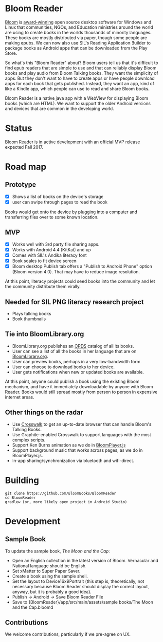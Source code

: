 # Bloom Reader
[Bloom](http://bloomlibrary.org) is [award-winning](http://allchildrenreading.org/sil-international-wins-enabling-writers-prize-for-software-solution-to-childrens-book-shortage/) open source desktop software for Windows and Linux that communities, NGOs, and Education ministries around the world are using to create books in the worlds thousands of minority languages. These books are mostly distributed via paper, though some people are making epubs. We can now also use SIL's Reading Application Builder to package books as Android apps that can be downloaded from the Play Store.

So what's this "Bloom Reader" about? Bloom users tell us that it's difficult to find epub readers that are simple
to use and that can reliably display Bloom books and play audio from Bloom Talking books.
They want the simplicity of apps. But they don't want to have to create apps or have people download
apps for each book that gets published. Instead, they want an app, kind of like a Kindle app, which
people can use to read and share Bloom books.

Bloom Reader is a native java app with a WebView for displaying Bloom books (which are HTML). We want to support the older Android versions and devices that are common in the developing world.

# Status
Bloom Reader is in active development with an official MVP release expected Fall 2017.

# Road map
## Prototype
* [x] Shows a list of books on the device's storage
* [x] user can swipe through pages to read the book

Books would get onto the device by plugging into a computer and transferring files over to some known location.

## MVP
* [x] Works well with 3rd party file sharing apps.
* [x] Works with Android 4.4 (KitKat) and up
* [x] Comes with SIL's Andika literacy font
* [x] Book scales to fit device screen
* [x] Bloom desktop Publish tab offers a "Publish to Android Phone" option (Bloom version 4.0). That may have to reduce image resolution.

At this point, literacy projects could seed books into the community and let the community distribute them virally.

## Needed for SIL PNG literacy research project
* Plays talking books
* Book thumbnails

## Tie into BloomLibrary.org
* BloomLibrary.org publishes an [OPDS](http://opds-spec.org/specs/opds-catalog-1-1-20110627/) catalog of all its books.
* User can see a list of all the books in her language that are on [BloomLibrary.org](http://bloomlibrary.org).
* User can preview books, perhaps in a very low-bandwidth form.
* User can choose to download books to her device.
* User gets notifications when new or updated books are available.

At this point, anyone could publish a book using the existing Bloom mechanism, and have it immediately downloadable by anyone with Bloom Reader. Books would still spread mostly from person to person in expensive internet areas.

## Other things on the radar
* Use [Crosswalk](https://crosswalk-project.org/) to get an up-to-date browser that can handle Bloom's Talking Books.
* Use Graphite-enabled Crosswalk to support languages with the most complex scripts.
* Support Ken Burns animation as we do in [BloomPlayer.js](https://github.com/BloomBooks/BloomPlayer)
* Support background music that works across pages, as we do in BloomPlayer.js.
* In-app sharing/synchronization via bluetooth and wifi-direct.

# Building

    git clone https://github.com/BloomBooks/BloomReader
    cd BloomReader
    gradlew (or, more likely open project in Android Studio)

# Development

## Sample Book

To update the sample book, *The Moon and the Cap*:

- Open an English collection in the latest version of Bloom. Vernacular and National language should be English. 
- Set xMatter to Super Paper Saver. 
- Create a book using the sample shell.
- Set the layout to Device16x9Portrait (this step is, theoretically, not necessary because Bloom Reader should display the correct layout, anyway, but it is probably a good idea).
- Publish -> Android -> Save Bloom Reader File
- Save to {BloomReader}/app/src/main/assets/sample books/The Moon and the Cap.bloomd

## Contributions
We welcome contributions, particularly if we pre-agree on UX.

